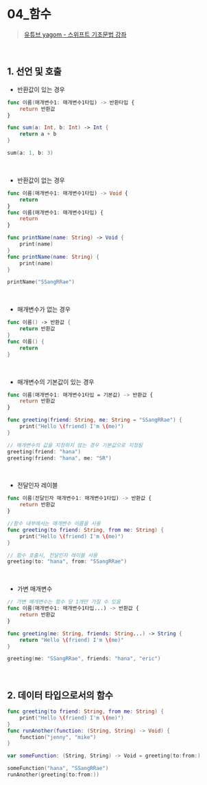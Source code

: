 # 04_함수

>[유튜브 yagom - 스위프트 기초문법 강좌](https://www.youtube.com/playlist?list=PLz8NH7YHUj_ZmlgcSETF51Z9GSSU6Uioy)

<br>

## 1. 선언 및 호출
- 반환값이 있는 경우
```swift
func 이름(매개변수1: 매개변수1타입) -> 반환타입 {
    return 반환값
}
```
```swift
func sum(a: Int, b: Int) -> Int {
    return a + b
}

sum(a: 1, b: 3)
```
<br>

- 반환값이 없는 경우
```swift
func 이름(매개변수1: 매개변수1타입) -> Void {
    return
}
func 이름(매개변수1: 매개변수1타입) {
    return
}
```
```swift
func printName(name: String) -> Void {
    print(name)
}
func printName(name: String) {
    print(name)
}

printName("SSangRRae")
```
<br>

- 매개변수가 없는 경우
```swift
func 이름() -> 반환값 {
    return 반환값
}
func 이름() {
    return
}
```
<br>

- 매개변수의 기본값이 있는 경우
```swift
func 이름(매개변수1: 매개변수1타입 = 기본값) -> 반환값 {
    return 반환값
}
```
```swift
func greeting(friend: String, me: String = "SSangRRae") {
    print("Hello \(friend) I'm \(me)")
}

// 매개변수의 값을 지정하지 않는 경우 기본값으로 지정됨
greeting(friend: "hana")
greeting(friend: "hana", me: "SR")
```
<br>

- 전달인자 레이블
```swift
func 이름(전달인자 매개변수1: 매개변수1타입) -> 반환값 {
    return 반환값
}
```
```swift
//함수 내부에서는 매개변수 이름을 사용
func greeting(to friend: String, from me: String) {
    print("Hello \(friend) I'm \(me)")
}

// 함수 호출시, 전달인자 레이블 사용
greeting(to: "hana", from: "SSangRRae")
```
<br>

- 가변 매개변수
```swift
// 가변 매개변수는 함수 당 1개만 가질 수 있음
func 이름(매개변수1: 매개변수1타입...) -> 반환값 {
    return 반환값
}
```
```swift
func greeting(me: String, friends: String...) -> String {
    return "Hello \(friend) I'm \(me)"
}

greeting(me: "SSangRRae", friends: "hana", "eric")
```
<br>

## 2. 데이터 타입으로서의 함수
```swift
func greeting(to friend: String, from me: String) {
    print("Hello \(friend) I'm \(me)")
}
func runAnother(function: (String, String) -> Void) {
    function("jenny", "mike")
}

var someFunction: (String, String) -> Void = greeting(to:from:)

someFunction("hana", "SSangRRae")
runAnother(greeting(to:from:))
```
